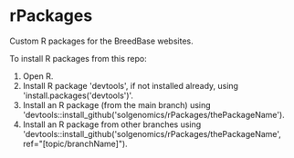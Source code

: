 # rPackages
Custom R packages for the BreedBase websites.

To install R packages from this repo:

1. Open R.
2. Install R package 'devtools', if not installed already, using 'install.packages('devtools')'.
3. Install an R package (from the main branch) using 'devtools::install_github('solgenomics/rPackages/thePackageName').
4. Install an R package from other branches using 'devtools::install_github('solgenomics/rPackages/thePackageName', ref="[topic/branchName]").


